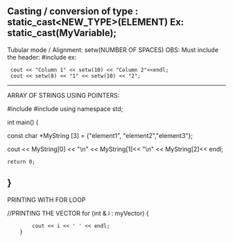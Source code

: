  Casting / conversion of type : static_cast<NEW_TYPE>(ELEMENT)  Ex: static_cast<double>(MyVariable);
  ----------------------------------------------------------------------------------------------------------
  
 Tubular mode / Alignment: setw(NUMBER OF SPACES)  OBS: Must include the header: #include <iomanip>
 ex: 
 
     cout << "Column 1" << setw(10) << "Column 2"<<endl;
     cout << setw(8) << "1" << setw(10) << "2";
     
 -----------------------------------------------------------------------------------------------------------------
 
 ARRAY OF STRINGS USING POINTERS:
 
 #include <iostream>
#include <iomanip>
using namespace std;

int main()
{

const char *MyString [3] = {"element1", "element2","element3"};

cout << MyString[0] << "\n" << MyString[1]<< "\n"  << MyString[2]<< endl;

    return 0;
}
-------------------------------------------------------------------------------------------------

PRINTING WITH FOR LOOP 

//PRINTING THE VECTOR
		for (int & i : myVector)
		{

			cout << i << ' ' << endl;
		}

